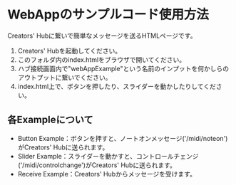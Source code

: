 # WebAppのサンプルコード使用方法

Creators' Hubに繋いで簡単なメッセージを送るHTMLページです。

1. Creators' Hubを起動してください。
2. このフォルダ内のindex.htmlをブラウザで開いてください。
3. ハブ接続画面内で"webAppExample"という名前のインプットを何かしらのアウトプットに繋いでください。
4. index.html上で、ボタンを押したり、スライダーを動かしたりしてください。


## 各Exampleについて

- Button Example：ボタンを押すと、ノートオンメッセージ('/midi/noteon')がCreators' Hubに送られます。
- Slider Example：スライダーを動かすと、コントロールチェンジ('/midi/controlchange')がCreators' Hubに送られます。
- Receive Example：Creators' Hubからメッセージを受けます。
